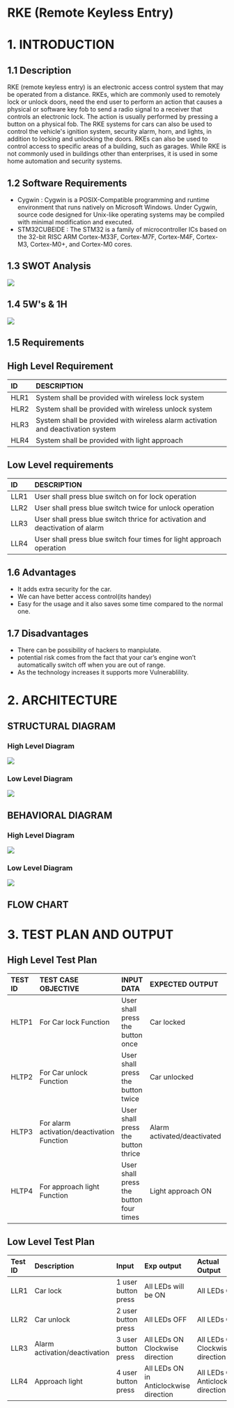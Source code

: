 # RKE (Remote Keyless Entry)

# 1. INTRODUCTION 

## 1.1 Description 

RKE (remote keyless entry) is an electronic access control system that may be operated from a distance. RKEs, which are commonly used to remotely lock or unlock doors, need the end user to perform an action that causes a physical or software key fob to send a radio signal to a receiver that controls an electronic lock. The action is usually performed by pressing a button on a physical fob. The RKE systems for cars can also be used to control the vehicle's ignition system, security alarm, horn, and lights, in addition to locking and unlocking the doors. RKEs can also be used to control access to specific areas of a building, such as garages. While RKE is not commonly used in buildings other than enterprises, it is used in some home automation and security systems.


## 1.2 Software Requirements

 * Cygwin : Cygwin is a POSIX-Compatible programming and runtime environment that runs natively on Microsoft Windows.
             Under Cygwin, source code designed for Unix-like operating systems may be compiled with minimal modification and executed.
 * STM32CUBEIDE : The STM32 is a family of microcontroller ICs based on the 32-bit RISC ARM Cortex-M33F, Cortex-M7F, Cortex-M4F, Cortex-M3, Cortex-M0+, and Cortex-M0 cores.
 
 
## 1.3 SWOT Analysis
![](https://github.com/KeerthuMG/M3_Group40/blob/main/1_Remote%20Keyless%20Entry/6_ImagesAndVideos/1SW.jpg)


## 1.4 5W's & 1H
![](https://github.com/KeerthuMG/M3_Group40/blob/main/1_Remote%20Keyless%20Entry/6_ImagesAndVideos/5W.jpg)



## 1.5 Requirements
## High Level Requirement

|ID  |DESCRIPTION                          |
|:---|:------------------------------------|
|HLR1|System shall be provided with wireless lock system | 
|HLR2|System shall be provided with wireless unlock system | 
|HLR3|System shall be provided with wireless alarm activation and deactivation system |
|HLR4|System shall be provided with light approach |


## Low  Level requirements 
|ID  |DESCRIPTION                                                                                      | 
|:---|:------------------------------------------------------------------------------------------------|
|LLR1|User shall press blue switch on for lock operation|
|LLR2|User shall press blue switch twice for unlock operation|
|LLR3|User shall press blue switch thrice for activation and deactivation of alarm |
|LLR4|User shall press blue switch four times for light approach operation |


## 1.6 Advantages

* It adds extra security for the car.
* We can have better access control(its handey)
* Easy for the usage and it also saves some time compared to the normal one.
    
## 1.7 Disadvantages

* There can be possibility of hackers to manpiulate.
* potential risk comes from the fact that your car’s engine won’t automatically switch off when you are out of range.
* As the technology increases it supports more Vulnerablility.

# 2. ARCHITECTURE


## STRUCTURAL DIAGRAM

### High Level Diagram
![](https://github.com/KeerthuMG/M3_Group40/blob/main/1_Remote%20Keyless%20Entry/6_ImagesAndVideos/1.jpeg)


### Low Level Diagram
![](https://github.com/KeerthuMG/M3_Group40/blob/main/1_Remote%20Keyless%20Entry/6_ImagesAndVideos/2.jpeg)


## BEHAVIORAL DIAGRAM 

### High Level Diagram
![](https://github.com/KeerthuMG/M3_Group40/blob/main/1_Remote%20Keyless%20Entry/6_ImagesAndVideos/3.jpeg)

### Low Level Diagram
![](https://github.com/KeerthuMG/M3_Group40/blob/main/1_Remote%20Keyless%20Entry/6_ImagesAndVideos/4.jpeg)

## FLOW CHART


# 3. TEST PLAN AND OUTPUT

## High Level Test Plan 

|TEST ID  |TEST CASE OBJECTIVE                       |    INPUT DATA                        |EXPECTED OUTPUT            |ACTUAL OUTPUT              |STATUS|
|:--------|:-----------------------------------------|:-------------------------------------|:--------------------------|:--------------------------|:-----|
|HLTP1    |For Car lock Function                     |User shall press the button once |Car locked            |Car locked              |PASS  |
|HLTP2    |For Car unlock Function                   |User shall press the button twice | Car unlocked          |Car unlocked          |PASS  |
|HLTP3     |For alarm activation/deactivation Function|User shall press the button thrice|Alarm activated/deactivated|Alarm activated/deactivated|PASS  |
|HLTP4     |For approach light Function               |User shall press the button four times|Light approach ON      |Light approach ON       |PASS  |


## Low Level Test Plan

|Test ID|	Description                 |Input	                         |Exp output                                                   |Actual Output                        |Status|
|:------|:----------------------------|:-------------------------------|:------------------------------------------------------------|:------------------------------------|:-----|
|LLR1	|Car lock  | 1 user button press |All LEDs will be ON  |All LEDs ON  |	PASS|
|LLR2  |Car unlock                   | 2 user button press  |All LEDs OFF|All LEDs OFF | PASS |
|LLR3	|Alarm activation/deactivation| 3 user button press|All LEDs ON Clockwise direction |All LEDs ON Clockwise direction |PASS|
|LLR4  |Approach light| 4 user button press|	All LEDs ON in Anticlockwise direction |All LEDs ON Anticlockwise direction | PASS |          

